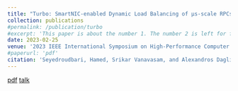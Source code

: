 ```yaml
---
title: "Turbo: SmartNIC-enabled Dynamic Load Balancing of µs-scale RPCs"
collection: publications
#permalink: /publication/turbo
#excerpt: 'This paper is about the number 1. The number 2 is left for future work.'
date: 2023-02-25
venue: '2023 IEEE International Symposium on High-Performance Computer Architecture (HPCA)'
#paperurl: 'pdf'
citation: 'Seyedroudbari, Hamed, Srikar Vanavasam, and Alexandros Daglis'
---
```

<!---
This paper is about the number 2. The number 3 is left for future work.
#Recommended citation: Your Name, You. (2010). "Paper Title Number 2." <i>Journal 1</i>. 1(2).
-->
[pdf](http://hamedsey.github.io/files/turbo.pdf)
[talk](http://hamedsey.github.io/files/turbo.pdf)
